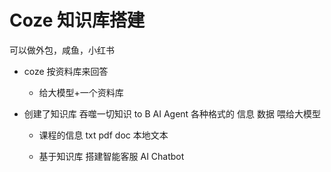 # Coze 知识库搭建
  可以做外包，咸鱼，小红书
- coze 按资料库来回答
  - 给大模型+一个资料库

- 创建了知识库
   吞噬一切知识 to B AI Agent
   各种格式的 信息 数据 喂给大模型
   - 课程的信息 txt pdf doc 本地文本
 
   - 基于知识库 搭建智能客服 AI Chatbot